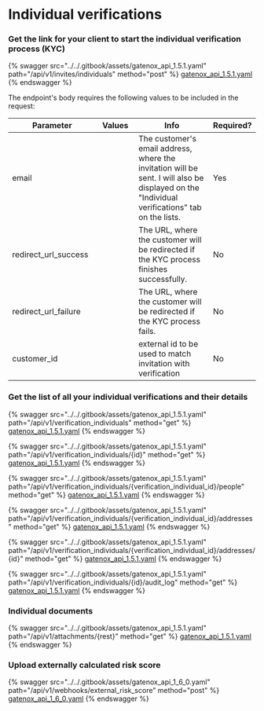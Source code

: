 # Individual verifications

### Get the link for your client to start the individual verification process (KYC)

{% swagger src="../../.gitbook/assets/gatenox_api_1.5.1.yaml" path="/api/v1/invites/individuals" method="post" %}
[gatenox_api_1.5.1.yaml](../../.gitbook/assets/gatenox_api_1.5.1.yaml)
{% endswagger %}

The endpoint's body requires the following values to be included in the request:

<table><thead><tr><th width="203">Parameter</th><th width="109">Values</th><th width="316">Info</th><th>Required?</th></tr></thead><tbody><tr><td>email</td><td></td><td>The customer's email address, where the invitation will be sent. I will also be displayed on the "Individual verifications" tab on the lists.</td><td>Yes</td></tr><tr><td>redirect_url_success</td><td></td><td>The URL, where the customer will be redirected if the KYC process finishes successfully.</td><td>No</td></tr><tr><td>redirect_url_failure</td><td></td><td>The URL, where the customer will be redirected if the KYC process fails.</td><td>No</td></tr><tr><td>customer_id</td><td></td><td>external id to be used to match invitation with verification</td><td>No</td></tr></tbody></table>

### Get the list of all your individual verifications and their details

{% swagger src="../../.gitbook/assets/gatenox_api_1.5.1.yaml" path="/api/v1/verification_individuals" method="get" %}
[gatenox_api_1.5.1.yaml](../../.gitbook/assets/gatenox_api_1.5.1.yaml)
{% endswagger %}

{% swagger src="../../.gitbook/assets/gatenox_api_1.5.1.yaml" path="/api/v1/verification_individuals/{id}" method="get" %}
[gatenox_api_1.5.1.yaml](../../.gitbook/assets/gatenox_api_1.5.1.yaml)
{% endswagger %}

{% swagger src="../../.gitbook/assets/gatenox_api_1.5.1.yaml" path="/api/v1/verification_individuals/{verification_individual_id}/people" method="get" %}
[gatenox_api_1.5.1.yaml](../../.gitbook/assets/gatenox_api_1.5.1.yaml)
{% endswagger %}

{% swagger src="../../.gitbook/assets/gatenox_api_1.5.1.yaml" path="/api/v1/verification_individuals/{verification_individual_id}/addresses" method="get" %}
[gatenox_api_1.5.1.yaml](../../.gitbook/assets/gatenox_api_1.5.1.yaml)
{% endswagger %}

{% swagger src="../../.gitbook/assets/gatenox_api_1.5.1.yaml" path="/api/v1/verification_individuals/{verification_individual_id}/addresses/{id}" method="get" %}
[gatenox_api_1.5.1.yaml](../../.gitbook/assets/gatenox_api_1.5.1.yaml)
{% endswagger %}

{% swagger src="../../.gitbook/assets/gatenox_api_1.5.1.yaml" path="/api/v1/verification_individuals/{id}/audit_log" method="get" %}
[gatenox_api_1.5.1.yaml](../../.gitbook/assets/gatenox_api_1.5.1.yaml)
{% endswagger %}

### Individual documents&#x20;

{% swagger src="../../.gitbook/assets/gatenox_api_1.5.1.yaml" path="/api/v1/attachments/{rest}" method="get" %}
[gatenox_api_1.5.1.yaml](../../.gitbook/assets/gatenox_api_1.5.1.yaml)
{% endswagger %}

### Upload externally calculated risk score

{% swagger src="../../.gitbook/assets/gatenox_api_1_6_0.yaml" path="/api/v1/webhooks/external_risk_score" method="post" %}
[gatenox_api_1_6_0.yaml](../../.gitbook/assets/gatenox_api_1_6_0.yaml)
{% endswagger %}
